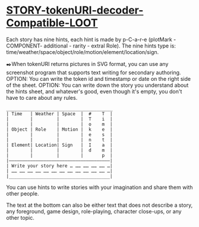 # [STORY-tokenURI-decoder-Compatible-LOOT](https://cyberfork.github.io/STORY-tokenURI-decoder-Compatible-LOOT/)

Each story has nine hints, each hint is made by p-C-a-r-e (plotMark - COMPONENT- additional - rarity - extral Role).
The nine hints type is: time/weather/space/object/role/motion/element/location/sign.

✒️When tokenURI returns pictures in SVG format, you can use any screenshot program that supports text writing for secondary authoring.
OPTION: You can write the token id and timestamp or date on the right side of the sheet.
OPTION: You can write down the story you understand about the hints sheet, and whatever's good, even though it's empty, you don't have to care about any rules.

    ________________________________________
    | Time   | Weather | Space  |  #    T  |
    |        |         |        |  T    i  |
    |        |         |        |  o    m  |
    | Object | Role    | Motion |  k    e  |
    |        |         |        |  e    s  |
    |        |         |        |  n    t  |
    | Element| Location| Sign   |  I    a  |
    |        |         |        |  d    m  |
    |        |         |        |       p  |
    |——————————————————————————————————————|
    | Write your story here … …… …… …… …… …|
    | …… …… …… …… …… …… …… …… …… …… …… …… …|
    |______________________________________|  


You can use hints to write stories with your imagination and share them with other people.

The text at the bottom can also be either text that does not describe a story, any foreground, game design, role-playing, character close-ups, or any other topic.
